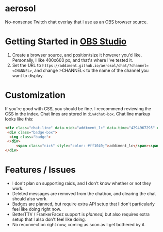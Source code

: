 # aerosol

No-nonsense Twitch chat overlay that I use as an OBS browser source.

# Getting Started in [OBS Studio](https://obsproject.com/)

1. Create a browser source, and position/size it however you'd like. Personally, I like 400x600 px, and that's where I've tested it.
2. Set the URL to `https://addiment.github.io/aerosol/chat/?channel=<CHANNEL>`, and change &gt;CHANNEL&lt; to the name of the channel you want to display.

# Customization

If you're good with CSS, you should be fine. I reccommend reviewing the CSS in the index. Chat lines are stored in `div#chat-box`. Chat line markup looks like this:

```html
<div class="chat-line" data-nick="addiment_lc" data-time="4294967295" data-id="00000000-0000-0000-0000-000000000000">
 <div class="badge-box">
  <img class="badge">
 </div>
	 <span class="nick" style="color: #ff1040;">addiment_lc</span><span class="separator"></span><span class="message">test message! <img class="emote"></span>
</div>
```

# Features / Issues

- I don't plan on supporting raids, and I don't know whether or not they work.
- Deleted messages are removed from the chatbox, and clearing the chat should also work.
- Badges are planned, but require extra API setup that I don't particularly feel like doing right now.
- BetterTTV / FrankerFacez support is *planned,* but also requires extra setup that I also don't feel like doing.
- No reconnection right now, coming as soon as I get bothered by it.
